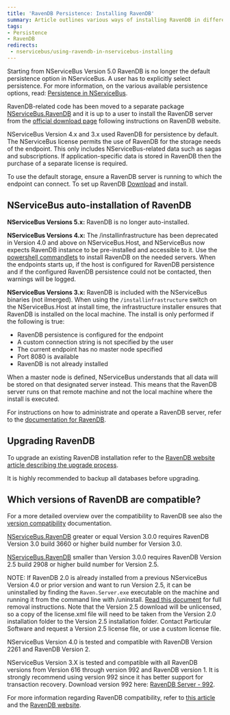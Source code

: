 ```yaml
---
title: 'RavenDB Persistence: Installing RavenDB'
summary: Article outlines various ways of installing RavenDB in different versions of NServiceBus. As of Version 5 it is mostly obsolete due to the fact that RavenDB is no longer part of the core.
tags:
- Persistence
- RavenDB
redirects:
 - nservicebus/using-ravendb-in-nservicebus-installing
---
```


Starting from NServiceBus Version 5.0 RavenDB is no longer the default persistence option in NServiceBus. A user has to explicitly select persistence. For more information, on the various available persistence options, read: [Persistence in NServiceBus](/nservicebus/persistence/).

RavenDB-related code has been moved to a separate package  [NServiceBus.RavenDB](https://www.nuget.org/packages/NServiceBus.RavenDB) and it is up to a user to install the RavenDB server from the [official download page](http://ravendb.net/download) following instructions on RavenDB website.

NServiceBus Version 4.x and 3.x used RavenDB for persistence by default. The NServiceBus license permits the use of RavenDB for the storage needs of the endpoint. This only includes NServiceBus-related data such as sagas and subscriptions. If application-specific data is stored in RavenDB then the purchase of a separate license is required.

To use the default storage, ensure a RavenDB server is running to which the endpoint can connect. To set up RavenDB [Download](http://ravendb.net/download) and install.


## NServiceBus auto-installation of RavenDB

**NServiceBus Versions 5.x:** RavenDB is no longer auto-installed.

**NServiceBus Versions 4.x:** The /installinfrastructure has been deprecated in Version 4.0 and above on NServiceBus.Host, and NServiceBus now expects RavenDB instance to be pre-installed and accessible to it. Use the [powershell commandlets](/nservicebus/operations/management-using-powershell.md) to install RavenDB on the needed servers. When the endpoints starts up, if the host is configured for RavenDB persistence and if the configured RavenDB persistence could not be contacted, then warnings will be logged.

**NServiceBus Versions 3.x:** RavenDB is included with the NServiceBus binaries (not ilmerged). When using the `/installinfrastructure` switch on the NServiceBus.Host at install time, the infrastructure installer ensures that RavenDB is installed on the local machine. The install is only performed if the following is true:

-   RavenDB persistence is configured for the endpoint
-   A custom connection string is not specified by the user
-   The current endpoint has no master node specified
-   Port 8080 is available
-   RavenDB is not already installed

When a master node is defined, NServiceBus understands that all data will be stored on that designated server  instead. This means that the RavenDB server runs on that remote machine and not the local machine where the install is executed.

For instructions on how to administrate and operate a RavenDB server, refer to the [documentation for RavenDB](http://ravendb.net/docs/search/latest/csharp?searchTerm=server-administration).


## Upgrading RavenDB

To upgrade an existing RavenDB installation refer to the [RavenDB website article describing the upgrade process](http://ravendb.net/docs/search/latest/csharp?searchTerm=server-administration%20upgrade).

It is highly recommended to backup all databases before upgrading.


## Which versions of RavenDB are compatible?

For a more detailed overview over the compatibility to RavenDB see also the [version compatibility](/nservicebus/ravendb/version-compatibility.md) documentation.

[NServiceBus.RavenDB](https://www.nuget.org/packages/NServiceBus.RavenDB) greater or equal Version 3.0.0 requires RavenDB Version 3.0 build 3660 or higher build number for Version 3.0.

[NServiceBus.RavenDB](https://www.nuget.org/packages/NServiceBus.RavenDB) smaller than Version 3.0.0 requires RavenDB Version 2.5 build 2908 or higher build number for Version 2.5.

NOTE: If RavenDB 2.0 is already installed from a previous NServiceBus Version 4.0 or prior version and want to run Version 2.5, it can be uninstalled by finding the `Raven.Server.exe` executable on the machine and running it from the command line with /uninstall. [Read this document](uninstalling-v4.md) for full removal instructions. Note that the Version 2.5 download will be unlicensed, so a copy of the license.xml file will need to be taken from the Version 2.0 installation folder to the Version 2.5 installation folder. Contact Particular Software and request a Version 2.5 license file, or use a custom license file.

NServiceBus Version 4.0 is tested and compatible with RavenDB Version 2261 and RavenDB Version 2.

NServiceBus Version 3.X is tested and compatible with all RavenDB versions from Version 616 through version 992 and RavenDB version 1. It is strongly recommend using version 992 since it has better support for transaction recovery. Download version 992 here: [RavenDB Server - 992](http://hibernatingrhinos.com/builds/ravendb-stable-v1.0/992).

For more information regarding RavenDB compatibility, refer to [this article](version-compatibility.md) and the [RavenDB website](http://ravendb.net/docs/search/latest/csharp?searchTerm=client-api%20backward-compatibility).
